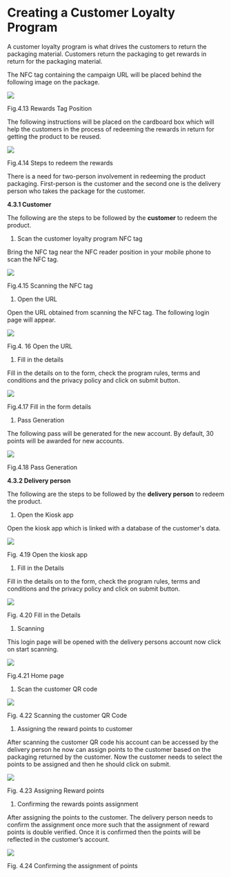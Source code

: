 # **Creating a Customer Loyalty Program**

A customer loyalty program is what drives the customers to return the packaging material. Customers return the packaging to get rewards in return for the packaging material. 

The NFC tag containing the campaign URL will be placed behind the following image on the package. 

![](Aspose.Words.c332127a-1b76-4b79-b803-9d6ae9d207a1.022.png)

Fig.4.13 Rewards Tag Position

The following instructions will be placed on the cardboard box which will help the customers in the process of redeeming the rewards in return for getting the product to be reused.

![](Aspose.Words.c332127a-1b76-4b79-b803-9d6ae9d207a1.023.png)

Fig.4.14 Steps to redeem the rewards

There is a need for two-person involvement in redeeming the product packaging. First-person is the customer and the second one is the delivery person who takes the package for the customer.

**4.3.1 Customer**

The following are the steps to be followed by the **customer** to redeem the product. 

1. Scan the customer loyalty program NFC tag

Bring the NFC tag near the NFC reader position in your mobile phone to scan the NFC tag.

![](Aspose.Words.c332127a-1b76-4b79-b803-9d6ae9d207a1.024.jpeg)

Fig.4.15 Scanning the NFC tag

1. Open the URL

Open the URL obtained from scanning the NFC tag. The following login page will appear.

![](Aspose.Words.c332127a-1b76-4b79-b803-9d6ae9d207a1.025.jpeg)

Fig.4. 16 Open the URL

1. Fill in the details

Fill in the details on to the form, check the program rules, terms and conditions and the privacy policy and click on submit button.

![](Aspose.Words.c332127a-1b76-4b79-b803-9d6ae9d207a1.026.jpeg)

Fig.4.17 Fill in the form details

1. Pass Generation

The following pass will be generated for the new account. By default, 30 points will be awarded for new accounts.

![](Aspose.Words.c332127a-1b76-4b79-b803-9d6ae9d207a1.027.jpeg)

Fig.4.18 Pass Generation

**4.3.2 Delivery person**

The following are the steps to be followed by the **delivery person** to redeem the product. 

1. Open the Kiosk app

Open the kiosk app which is linked with a database of the customer's data.

![](Aspose.Words.c332127a-1b76-4b79-b803-9d6ae9d207a1.028.jpeg)

Fig. 4.19 Open the kiosk app

1. Fill in the Details

Fill in the details on to the form, check the program rules, terms and conditions and the privacy policy and click on submit button.

![](Aspose.Words.c332127a-1b76-4b79-b803-9d6ae9d207a1.029.jpeg)

Fig. 4.20 Fill in the Details

1. Scanning

This login page will be opened with the delivery persons account now click on start scanning.

![](Aspose.Words.c332127a-1b76-4b79-b803-9d6ae9d207a1.030.jpeg)

Fig.4.21 Home page




1. Scan the customer QR code

![](Aspose.Words.c332127a-1b76-4b79-b803-9d6ae9d207a1.031.jpeg)

Fig. 4.22 Scanning the customer QR Code

1. Assigning the reward points to customer

After scanning the customer QR code his account can be accessed by the delivery person he now can assign points to the customer based on the packaging returned by the customer. Now the customer needs to select the points to be assigned and then he should click on submit.

![](Aspose.Words.c332127a-1b76-4b79-b803-9d6ae9d207a1.032.jpeg)

Fig. 4.23 Assigning Reward points

1. Confirming the rewards points assignment

After assigning the points to the customer. The delivery person needs to confirm the assignment once more such that the assignment of reward points is double verified. Once it is confirmed then the points will be reflected in the customer’s account.

![](Aspose.Words.c332127a-1b76-4b79-b803-9d6ae9d207a1.033.jpeg)

Fig. 4.24 Confirming the assignment of points
